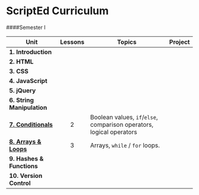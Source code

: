 ScriptEd Curriculum
===================
####Semester I

| Unit  | Lessons | Topics | Project | 
|-------|:-------:|------|--------------|
| **1. Introduction**|  |  |  | N/A |
| **2. HTML**|  |  |  |
| **3. CSS**|  |  |  | 
| **4. JavaScript** |  |  |  | 
| **5. jQuery** |  |  |  |
| **6. String Manipulation** |   |  |  | 
| [**7. Conditionals**](units/7-conditional/) | 2  | Boolean values, `if`/`else`, comparison operators, logical operators | | 
| [**8. Arrays & Loops**](units/8-array-loop/) | 3  | Arrays, `while` / `for` loops. | | 
| **9. Hashes & Functions** |   |  |  | 
| **10. Version Control** |   | | 
